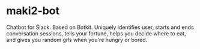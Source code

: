 # maki2-bot
Chatbot for Slack. Based on Botkit. Uniquely identifies user, starts and ends conversation sessions, tells your fortune, helps you decide where to eat, and gives you random gifs when you're hungry or bored.


